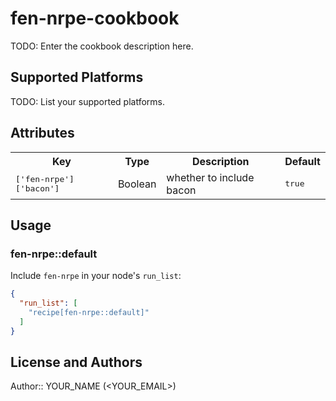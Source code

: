 # fen-nrpe-cookbook

TODO: Enter the cookbook description here.

## Supported Platforms

TODO: List your supported platforms.

## Attributes

<table>
  <tr>
    <th>Key</th>
    <th>Type</th>
    <th>Description</th>
    <th>Default</th>
  </tr>
  <tr>
    <td><tt>['fen-nrpe']['bacon']</tt></td>
    <td>Boolean</td>
    <td>whether to include bacon</td>
    <td><tt>true</tt></td>
  </tr>
</table>

## Usage

### fen-nrpe::default

Include `fen-nrpe` in your node's `run_list`:

```json
{
  "run_list": [
    "recipe[fen-nrpe::default]"
  ]
}
```

## License and Authors

Author:: YOUR_NAME (<YOUR_EMAIL>)
